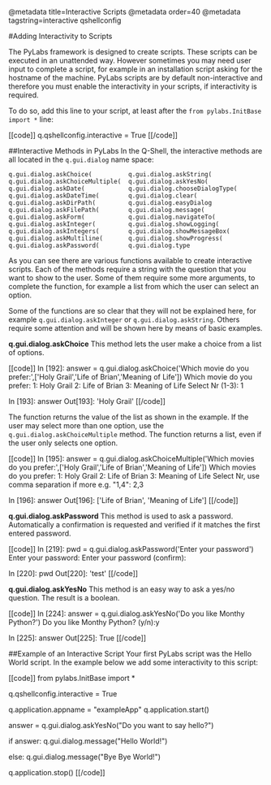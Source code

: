 @metadata title=Interactive Scripts
@metadata order=40
@metadata tagstring=interactive qshellconfig


#Adding Interactivity to Scripts

The PyLabs framework is designed to create scripts. These scripts can be executed in an unattended way. However sometimes you may need user input to complete a script, for example in an installation script asking for the hostname of the machine.
PyLabs scripts are by default non-interactive and therefore you must enable the interactivity in your scripts, if interactivity is required.

To do so, add this line to your script, at least after the `from pylabs.InitBase import *` line:

[[code]]
q.qshellconfig.interactive = True
[[/code]]


##Interactive Methods in PyLabs
In the Q-Shell, the interactive methods are all located in the `q.gui.dialog` name space:

    q.gui.dialog.askChoice(          q.gui.dialog.askString(
    q.gui.dialog.askChoiceMultiple(  q.gui.dialog.askYesNo(
    q.gui.dialog.askDate(            q.gui.dialog.chooseDialogType(
    q.gui.dialog.askDateTime(        q.gui.dialog.clear(
    q.gui.dialog.askDirPath(         q.gui.dialog.easyDialog
    q.gui.dialog.askFilePath(        q.gui.dialog.message(
    q.gui.dialog.askForm(            q.gui.dialog.navigateTo(
    q.gui.dialog.askInteger(         q.gui.dialog.showLogging(
    q.gui.dialog.askIntegers(        q.gui.dialog.showMessageBox(
    q.gui.dialog.askMultiline(       q.gui.dialog.showProgress(
    q.gui.dialog.askPassword(        q.gui.dialog.type
    
As you can see there are various functions available to create interactive scripts. 
Each of the methods require a string with the question that you want to show to the user. Some of them require some more arguments, to complete the function, for example a list from which the user can select an option.

Some of the functions are so clear that they will not be explained here, for example `q.gui.dialog.askInteger` or `q.gui.dialog.askString`. Others require some attention and will be shown here by means of basic examples.

**q.gui.dialog.askChoice**
This method lets the user make a choice from a list of options.

[[code]]
In [192]: answer = q.gui.dialog.askChoice('Which movie do you prefer:',['Holy Grail','Life of Brian','Meaning of Life'])
 Which movie do you prefer:
    1: Holy Grail
    2: Life of Brian
    3: Meaning of Life
    Select Nr (1-3): 1

In [193]: answer
Out[193]: 'Holy Grail'
[[/code]]

The function returns the value of the list as shown in the example.
If the user may select more than one option, use the `q.gui.dialog.askChoiceMultiple` method. The function returns a list, even if the user only selects one option.

[[code]]
In [195]: answer = q.gui.dialog.askChoiceMultiple('Which movies do you prefer:',['Holy Grail','Life of Brian','Meaning of Life'])
 Which movies do you prefer:
    1: Holy Grail
    2: Life of Brian
    3: Meaning of Life
    Select Nr, use comma separation if more e.g. "1,4": 2,3

In [196]: answer
Out[196]: ['Life of Brian', 'Meaning of Life']
[[/code]]

**q.gui.dialog.askPassword**
This method is used to ask a password. Automatically a confirmation is requested and verified if it matches the first entered password. 

[[code]]
In [219]: pwd = q.gui.dialog.askPassword('Enter your password')
Enter your password: 
Enter your password (confirm): 

In [220]: pwd
Out[220]: 'test'
[[/code]]

**q.gui.dialog.askYesNo**
This method is an easy way to ask a yes/no question. The result is a boolean.

[[code]]
In [224]: answer = q.gui.dialog.askYesNo('Do you like Monthy Python?')
Do you like Monthy Python? (y/n):y

In [225]: answer
Out[225]: True
[[/code]] 


##Example of an Interactive Script
Your first PyLabs script was the Hello World script. In the example below we add some interactivity to this script:

[[code]]
from pylabs.InitBase import *

q.qshellconfig.interactive = True
 
q.application.appname = "exampleApp"
q.application.start()

answer = q.gui.dialog.askYesNo("Do you want to say hello?")
 
if answer:
    q.gui.dialog.message("Hello World!")
 
else:
    q.gui.dialog.message("Bye Bye World!")
 
q.application.stop()
[[/code]]

